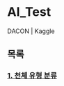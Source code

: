 # AI_Test
DACON | Kaggle
## 목록
### [1. 천체 유형 분류](https://github.com/KaJaeHyeob/DeepLearning/tree/master/Dacon_star#%EA%B3%BC%ED%95%99-%EC%9B%94%EA%B0%84-%EB%8D%B0%EC%9D%B4%EC%BD%98-2-%EC%B2%9C%EC%B2%B4-%EC%9C%A0%ED%98%95-%EB%B6%84%EB%A5%98-%EB%8C%80%ED%9A%8C)
